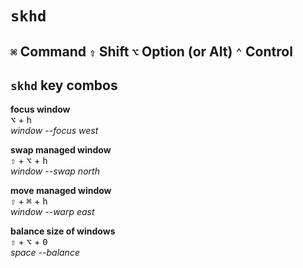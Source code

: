 # `skhd`

## <code>⌘</code> Command     <code>⇧</code> Shift    <code>⌥</code> Option (or Alt)    <code>⌃</code> Control 

## `skhd` key combos

__focus window__    
<kbd>⌥</kbd> + <kbd>h</kbd>    
_window --focus west_    

__swap managed window__    
<kbd>⇧</kbd> + <kbd>⌥</kbd> + <kbd>h</kbd>    
_window --swap north_    

__move managed window__    
<kbd>⇧</kbd> + <kbd>⌘</kbd> + <kbd>h</kbd>    
_window --warp east_

__balance size of windows__    
<kbd>⇧</kbd> + <kbd>⌥</kbd> + <kbd>0</kbd>    
_space --balance_
